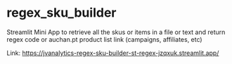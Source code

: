 # regex_sku_builder
Streamlit Mini App to retrieve all the skus or items in a file or text and return regex code or auchan.pt product list link (campaigns, affiliates, etc)

Link:
https://jvanalytics-regex-sku-builder-st-regex-jzqxuk.streamlit.app/
